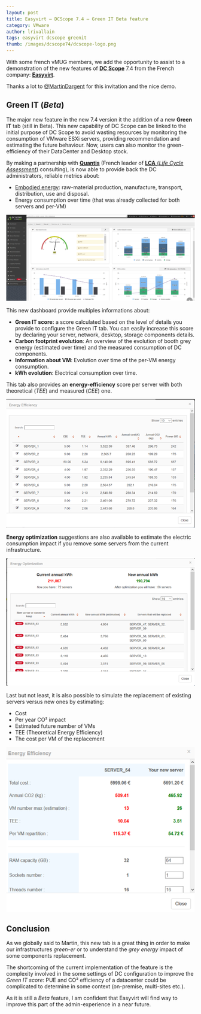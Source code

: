 ```yaml
---
layout: post
title: Easyvirt – DCScope 7.4 – Green IT Beta feature
category: VMware
author: lrivallain
tags: easyvirt dcscope greenit
thumb: /images/dcscope74/dcscope-logo.png
---
```


With some french vMUG members, we add the opportunity to assist to a demonstration of the new features of [**DC Scope**](https://www.easyvirt.com/en/dcscope-operations-management/) 7.4 from the French company: [**Easyvirt**](https://www.easyvirt.com/en/).

Thanks a lot to [@MartinDargent](https://twitter.com/martindargent) for this invitation and the nice demo.

## Green IT (*Beta*)

The major new feature in the new 7.4 version it the addition of a new **Green IT** tab (still in Beta). This new capability of DC Scope can be linked to the initial purpose of DC Scope to avoid wasting resources by monitoring the consumption of VMware ESXi servers, providing recommendation and estimating the future behaviour. Now, users can also monitor the green-efficiency of their DataCenter and Desktop stock.

By making a partnership with [**Quantis**](https://quantis-intl.com/) (French leader of [**LCA** (*Life Cycle Assessment*)](https://en.wikipedia.org/wiki/Life-cycle_assessment) consulting), is now able to provide back the DC administrators, reliable metrics about:

* [Embodied energy](https://en.wikipedia.org/wiki/Embodied_energy): raw-material production, manufacture, transport, distribution, use and disposal.
* Energy consumption over time (that was already collected for both servers and per-VM)

![Green IT Dashboard](/images/dcscope74/dcscope01.png)

This new dashboard provide multiples informations about:

* **Green IT score:** a score calculated based on the level of details you provide to configure the Green IT tab. You can easily increase this score by declaring your server, network, desktop, storage components details.
* **Carbon footprint evolution**: An overview of the evolution of booth grey energy (estimated over time) and the measured consumption of DC components.
* **Information about VM**: Evolution over time of the per-VM energy consumption.
* **kWh evolution**: Electrical consumption over time.

This tab also provides an **energy-efficiency** score per server with both theoretical (*TEE*) and measured (*CEE*) one.

![energy-efficiency score](/images/dcscope74/dcscope02.png)

**Energy optimization** suggestions are also available to estimate the electric consumption impact if you remove some servers from the current infrastructure.

![Energy optimization](/images/dcscope74/dcscope03.png)

Last but not least, it is also possible to simulate the replacement of existing servers versus new ones by estimating:

* Cost
* Per year CO² impact
* Estimated future number of VMs
* TEE (Theoretical Energy Efficiency)
* The cost per VM of the replacement

![Replacement simulator](/images/dcscope74/dcscope04.png)

## Conclusion

As we globally said to Martin, this new tab is a great thing in order to make our infrastructures *green-er* or to understand the *grey energy* impact of some components replacement.

The shortcoming of the current implementation of the feature is the complexity involved in the some settings of DC configuration to improve the *Green IT score*: PUE and CO² efficiency of a datacenter could be complicated to determine in some context (on-premise, multi-sites etc.).

As it is still a *Beta* feature, I am confident that Easyvirt will find way to improve this part of the admin-experience in a near future.

